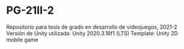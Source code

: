 # PG-21II-2
Repositorio para tesis de grado en desarrollo de videojuegos, 2021-2
Versión de Unity utilizada: Unity 2020.3.16f1 (LTS)
Template: Unity 2D mobile game
